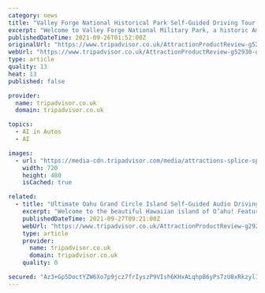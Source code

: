 ```yaml
---
category: news
title: "Valley Forge National Historical Park Self-Guided Driving Tour provided by Adventures Abroad"
excerpt: "Welcome to Valley Forge National Military Park, a historic American Revolution site! In the icy December of 1777, General George Washington camped the Continental Army here to wait out the long winter."
publishedDateTime: 2021-09-26T01:52:00Z
originalUrl: "https://www.tripadvisor.co.uk/AttractionProductReview-g52930-d23656692-Valley_Forge_National_Historical_Park_Self_Guided_Driving_Tour-King_of_Prussia_Penn.html"
webUrl: "https://www.tripadvisor.co.uk/AttractionProductReview-g52930-d23656692-Valley_Forge_National_Historical_Park_Self_Guided_Driving_Tour-King_of_Prussia_Penn.html"
type: article
quality: 13
heat: 13
published: false

provider:
  name: tripadvisor.co.uk
  domain: tripadvisor.co.uk

topics:
  - AI in Autos
  - AI

images:
  - url: "https://media-cdn.tripadvisor.com/media/attractions-splice-spp-720x480/0c/01/16/c5.jpg"
    width: 720
    height: 480
    isCached: true

related:
  - title: "Ultimate Oahu Grand Circle Island Self-Guided Audio Driving Tour provided by Historic Day Trips"
    excerpt: "Welcome to the beautiful Hawaiian island of O’ahu! Featuring the vibrant city of Honolulu, lush jungles that have appeared in blockbusters like Jurassic Park, and the most stunning beaches in the world,"
    publishedDateTime: 2021-09-27T09:21:00Z
    webUrl: "https://www.tripadvisor.co.uk/AttractionProductReview-g29222-d23658128-Ultimate_Oahu_Grand_Circle_Island_Self_Guided_Audio_Driving_Tour-Oahu_Hawaii.html"
    type: article
    provider:
      name: tripadvisor.co.uk
      domain: tripadvisor.co.uk
    quality: 0

secured: "Az3+Gp5DoctYZW6Xo7p9jcz7frIyszP9VIsh6KHxALqhpB6yPs7zU8xRkzylIbFZRP40dcSWWl5yPl9dYpbjKuPTIKTjl1IVQ++7HpOtZHfglkGyW7k5M2Ut02M/qOd/SkmZpxA72hWK+7ROMlWknyoA4n19ov8wsYMJh6OyXDpMwRTbJDVL+4u4isH+anDw20Zc8FdG+8gtW0YPGMuIXdewZ0ikTRuoL6M9YUTakynpJ7bEAY/Tkl5YljQ2q8PlWnUrZ8XVvl879gSJLhe+6BM9m23T9wQYnizVqAbe8ISeKhuvKbNtav/kb8LAmIe0dbht47HBQipeRhug8veD+OYEUG7l3Q5fARaJwqHegzA=;WI08ilv0im81MFP3EGjcEw=="
---
```


